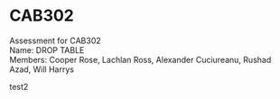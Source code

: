 # CAB302
Assessment for CAB302 <br>
Name: DROP TABLE<br>
Members: Cooper Rose, Lachlan Ross, Alexander Cuciureanu, Rushad Azad, Will Harrys
<br>

test2
